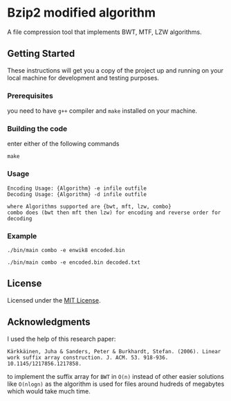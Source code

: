 # Bzip2 modified algorithm

A file compression tool that implements BWT, MTF, LZW algorithms.

## Getting Started

These instructions will get you a copy of the project up and running on your local machine for development and testing purposes.

### Prerequisites

you need to have `g++` compiler and `make` installed on your machine.

### Building the code

enter either of the following commands

    make

### Usage

    Encoding Usage: {Algorithm} -e infile outfile
    Decoding Usage: {Algorithm} -d infile outfile

    where Algorithms supported are {bwt, mft, lzw, combo}
    combo does (bwt then mft then lzw) for encoding and reverse order for decoding

### Example

    ./bin/main combo -e enwik8 encoded.bin

    ./bin/main combo -e encoded.bin decoded.txt

## License

Licensed under the [MIT License](./License).

## Acknowledgments

I used the help of this research paper:

`Kärkkäinen, Juha & Sanders, Peter & Burkhardt, Stefan. (2006). Linear work suffix array construction. J. ACM. 53. 918-936. 10.1145/1217856.1217858.`

to implement the suffix array for `BWT` in `O(n)` instead of other easier solutions like `O(nlogn)` as the algorithm is used for files around hudreds of megabytes which would take much time.

